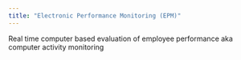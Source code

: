 ```yaml
---
title: "Electronic Performance Monitoring (EPM)"
---
```

Real time computer based evaluation of employee performance aka computer activity monitoring

